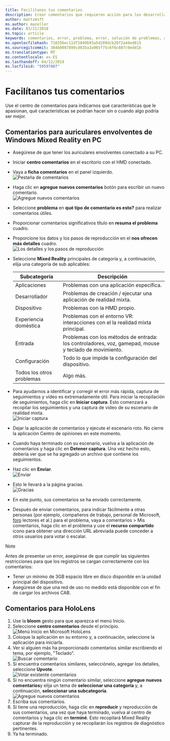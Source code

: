 ```yaml
---
title: Facilítanos tus comentarios
description: Crear comentarios que requieren acción para los desarrolladores de HoloLens y Windows Mixed Reality mediante el centro de comentarios.
author: mattzmsft
ms.author: mazeller
ms.date: 03/21/2018
ms.topic: article
keywords: comentarios, error, problema, error, solución de problemas, ayuda
ms.openlocfilehash: 710256ec11df2849b93a5d289dcb28f2a44ed815
ms.sourcegitcommit: 384b0087899cd835a3a965f75c6f6c607c9edd1b
ms.translationtype: MT
ms.contentlocale: es-ES
ms.lasthandoff: 04/12/2019
ms.locfileid: "59597807"
---
```

# <a name="give-us-feedback"></a>Facilítanos tus comentarios

Use el centro de comentarios para indicarnos qué características que le apasionan, qué características se podrían hacer sin o cuando algo podría ser mejor.

## <a name="feedback-for-windows-mixed-reality-immersive-headset-on-pc"></a>Comentarios para auriculares envolventes de Windows Mixed Reality en PC

* Asegúrese de que tener los auriculares envolventes conectado a su PC.
* Iniciar **centro comentarios** en el escritorio con el HMD conectado.
* Vaya a **ficha comentarios** en el panel izquierdo. <br>
  ![Pestaña de comentarios](images/feedback1-600px.png)
* Haga clic en **agregue nuevos comentarios** botón para escribir un nuevo comentario.<br>
  ![Agregue nuevos comentarios](images/feedback2-600px.png)
* Seleccione **problema** en **qué tipo de comentario es esto?** para realizar comentarios útiles.
* Proporcionar comentarios significativos título en **resuma el problema** cuadro.
* Proporcione los datos y los pasos de reproducción en el **nos ofrecen más detalles** cuadro.<br>
  ![Los detalles y los pasos de reproducción](images/feedback3-600px.png)
* Seleccione **Mixed Reality** principales de categoría y, a continuación, elija una categoría de sub aplicables:

  |  Subcategoría  |  Descripción | 
  |----------|----------|
  |  Aplicaciones  |  Problemas con una aplicación específica. | 
  |  Desarrollador  |  Problemas de creación / ejecutar una aplicación de realidad mixta. | 
  |  Dispositivo  |  Problemas con la HMD propio. | 
  |  Experiencia doméstica  |  Problemas con el entorno VR: interacciones con el la realidad mixta principal. | 
  |  Entrada  |  Problemas con los métodos de entrada: los controladores, voz, gamepad, mouse y teclado de movimiento. | 
  |  Configuración  |  Todo lo que impide la configuración del dispositivo. | 
  |  Todos los otros problemas  |  Algo más. |
  
* Para ayudarnos a identificar y corregir el error más rápida, captura de seguimientos y vídeo es extremadamente útil. Para iniciar la recopilación de seguimientos, haga clic en **Iniciar captura**. Esto comenzará a recopilar los seguimientos y una captura de vídeo de su escenario de realidad mixta.<br>
  ![Iniciar captura](images/feedback4-600px.png)
* Dejar la aplicación de comentarios y ejecute el escenario roto. No cierre la aplicación Centro de opiniones en este momento.
* Cuando haya terminado con su escenario, vuelva a la aplicación de comentarios y haga clic en **Detener captura**. Una vez hecho esto, debería ver que se ha agregado un archivo que contiene los seguimientos.
* Haz clic en **Enviar**.<br>
  ![Enviar](images/feedback5-600px.png)
* Esto le llevará a la página gracias.<br>
  ![Gracias](images/feedback6-600px.png)
* En este punto, sus comentarios se ha enviado correctamente.
* Después de enviar comentarios, para indicar fácilmente a otras personas (por ejemplo, compañeros de trabajo, personal de Microsoft, [foro](https://forums.hololens.com/) lectores et al.) para el problema, vaya a comentarios > Mis comentarios, haga clic en el problema y use el **recurso compartido** icono para obtener una dirección URL abreviada puede conceder a otros usuarios para votar o escalar.

>[!NOTE]
>Antes de presentar un error, asegúrese de que cumplir las siguientes restricciones para que los registros se cargan correctamente con los comentarios:
> - Tener un mínimo de 3GB espacio libre en disco disponible en la unidad principal del dispositivo.
> - Asegúrese de que una red de uso no medido está disponible con el fin de cargar los archivos CAB.

## <a name="feedback-for-hololens"></a>Comentarios para HoloLens

1. Use la **bloom** gesto para que aparezca el menú Inicio.
2. Seleccione **centro comentarios** desde el principio.<br>
  ![Menú Inicio en Microsoft HoloLens](images/startmenu.jpg)
3. Coloque la aplicación en su entorno y, a continuación, seleccione la aplicación para iniciarla.
4. Ver si alguien más ha proporcionado comentarios similar escribiendo el tema, por ejemplo, "Teclado".<br>
  ![Buscar comentario](images/searchfeedback-500px.jpg)
5. Si encuentra comentarios similares, selecciónelo, agregar los detalles, seleccione **Upvote**.<br>
  ![Votar existente comentarios](images/upvotefeedback-500px.jpg)
6. Si no encuentra ningún comentario similar, seleccione **agregue nuevos comentarios**y elija un tema de **seleccionar una categoría** y, a continuación, **seleccionar una subcategoría**.<br>
  ![Agregue nuevos comentarios](images/addnewfeedback-500px.jpg)
7. Escriba sus comentarios.
8. Si tiene una reproducción, haga clic en **reproducir** y reproducción de sus comentarios, una vez que haya terminado, vuelva al centro de comentarios y haga clic en **terminé**. Esto recopilará Mixed Reality capturar de la reproducción y se recopilarán los registros de diagnóstico pertinentes.
9. Ya ha terminado.
